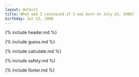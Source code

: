 ```yaml
---
layout: default
title: When was I conceived if I was born on July 23, 1908?
birthday: Jul 23, 1908
---
```


{% include header.md %}

{% include guess.md %}

{% include calculate.md %}

{% include safety.md %}

{% include footer.md %}




